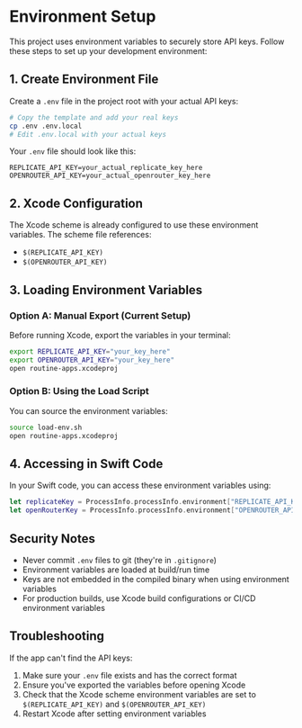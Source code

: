 # Environment Setup

This project uses environment variables to securely store API keys. Follow these steps to set up your development environment:

## 1. Create Environment File

Create a `.env` file in the project root with your actual API keys:

```bash
# Copy the template and add your real keys
cp .env .env.local
# Edit .env.local with your actual keys
```

Your `.env` file should look like this:
```
REPLICATE_API_KEY=your_actual_replicate_key_here
OPENROUTER_API_KEY=your_actual_openrouter_key_here
```

## 2. Xcode Configuration

The Xcode scheme is already configured to use these environment variables. The scheme file references:
- `$(REPLICATE_API_KEY)` 
- `$(OPENROUTER_API_KEY)`

## 3. Loading Environment Variables

### Option A: Manual Export (Current Setup)
Before running Xcode, export the variables in your terminal:
```bash
export REPLICATE_API_KEY="your_key_here"
export OPENROUTER_API_KEY="your_key_here"
open routine-apps.xcodeproj
```

### Option B: Using the Load Script
You can source the environment variables:
```bash
source load-env.sh
open routine-apps.xcodeproj
```

## 4. Accessing in Swift Code

In your Swift code, you can access these environment variables using:
```swift
let replicateKey = ProcessInfo.processInfo.environment["REPLICATE_API_KEY"]
let openRouterKey = ProcessInfo.processInfo.environment["OPENROUTER_API_KEY"]
```

## Security Notes

- Never commit `.env` files to git (they're in `.gitignore`)
- Environment variables are loaded at build/run time
- Keys are not embedded in the compiled binary when using environment variables
- For production builds, use Xcode build configurations or CI/CD environment variables

## Troubleshooting

If the app can't find the API keys:
1. Make sure your `.env` file exists and has the correct format
2. Ensure you've exported the variables before opening Xcode
3. Check that the Xcode scheme environment variables are set to `$(REPLICATE_API_KEY)` and `$(OPENROUTER_API_KEY)`
4. Restart Xcode after setting environment variables
